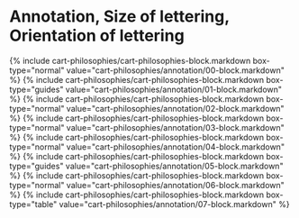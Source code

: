 <div data-role="collapsible" data-inset="false">
	<h1>Annotation, Size of lettering, Orientation of lettering</h1>

{% include cart-philosophies/cart-philosophies-block.markdown box-type="normal" value="cart-philosophies/annotation/00-block.markdown" %}
{% include cart-philosophies/cart-philosophies-block.markdown box-type="guides" value="cart-philosophies/annotation/01-block.markdown" %}
{% include cart-philosophies/cart-philosophies-block.markdown box-type="normal" value="cart-philosophies/annotation/02-block.markdown" %}
{% include cart-philosophies/cart-philosophies-block.markdown box-type="normal" value="cart-philosophies/annotation/03-block.markdown" %}
{% include cart-philosophies/cart-philosophies-block.markdown box-type="normal" value="cart-philosophies/annotation/04-block.markdown" %}
{% include cart-philosophies/cart-philosophies-block.markdown box-type="guides" value="cart-philosophies/annotation/05-block.markdown" %}
{% include cart-philosophies/cart-philosophies-block.markdown box-type="normal" value="cart-philosophies/annotation/06-block.markdown" %}
{% include cart-philosophies/cart-philosophies-block.markdown box-type="table" value="cart-philosophies/annotation/07-block.markdown" %}

</div>